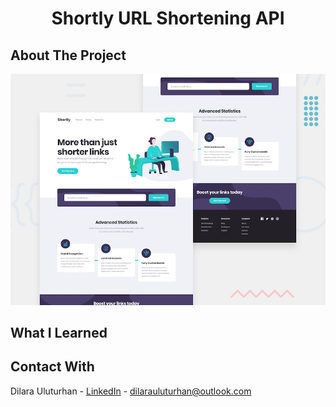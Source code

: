 <div align="center">
  <h1 align="center">Shortly URL Shortening API</h1>
</div>

## About The Project
![Design preview for the Shortly URL shortening API coding challenge](./design/desktop-preview.jpg)

## What I Learned

## Contact With
Dilara Uluturhan - [LinkedIn](https://www.linkedin.com/in/dilarauluturhan/) - dilarauluturhan@outlook.com